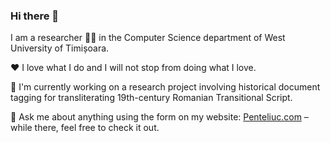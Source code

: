 ### Hi there 👋

I am a researcher 👨‍🔬 in the Computer Science department of West University of Timișoara.

❤️ I love what I do and I will not stop from doing what I love.

🔭 I'm currently working on a research project involving historical document tagging for transliterating 19th-century Romanian Transitional Script.

💬 Ask me about anything using the form on my website: [Penteliuc.com](http://penteliuc.com/contact) – while there, feel free to check it out.

<!--
**mariuspenteliuc/mariuspenteliuc** is a ✨ _special_ ✨ repository because its `README.md` (this file) appears on your GitHub profile.

Here are some ideas to get you started:

- 🔭 I’m currently working on ...
- 🌱 I’m currently learning ...
- 👯 I’m looking to collaborate on ...
- 🤔 I’m looking for help with ...
- 💬 Ask me about ...
- 📫 How to reach me: ...
- 😄 Pronouns: ...
- ⚡ Fun fact: ...
-->
